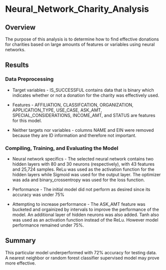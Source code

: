 # Neural_Network_Charity_Analysis

## Overview
The purpose of this analysis is to determine how to find effective donations for charities based on large amounts of features or variables using neural networks.

## Results

### Data Preprocessing

* Target variables - IS_SUCCESSFUL contains data that is binary which indicates whether or not a donation for the charity was effectively used. 

* Features - AFFILIATION, CLASSIFCATION, ORGANIZATION, APPLICATION_TYPE, USE_CASE, ASK_AMT, SPECIAL_CONSIDERATIONS, INCOME_AMT, and STATUS are features for this model.

* Neither targets nor variables - columns NAME and EIN were removed because they are ID information and therefore not important.

### Compiling, Training, and Evaluating the Model

* Neural network specifics - The selected neural network contains two hidden layers with 80 and 30 neurons (respectively), with 43 features and 25,724 samples. ReLu was used as the activation function for the hidden layers while Sigmoid was used for the output layer. The optimizer was ada and binary_crossentropy was used for the loss function. 

* Performance - The initial model did not perform as desired since its accuracy was under 75%

* Attempting to increase performance - The ASK_AMT feature was bucketed and orgainized by intervals to improve the performance of the model. An additional layer of hidden neurons was also added. Tanh also was used as an activation function instead of the ReLu. However model performance remained under 75%. 

## Summary
This particular model underperformed with 72% accuracy for testing data. A nearest neighbor or random forest classifier supervised model may prove more effective. 
